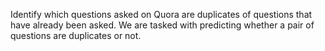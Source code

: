 Identify which questions asked on Quora are duplicates of questions that have already been asked.
We are tasked with predicting whether a pair of questions are duplicates or not.


![]()
